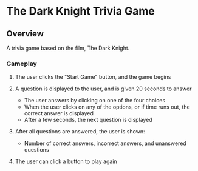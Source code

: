 # The Dark Knight Trivia Game

## Overview

A trivia game based on the film, The Dark Knight.

### Gameplay

1. The user clicks the "Start Game" button, and the game begins

2. A question is displayed to the user, and is given 20 seconds to answer

   - The user answers by clicking on one of the four choices
   - When the user clicks on any of the options, or if time runs out, the correct answer is displayed
   - After a few seconds, the next question is displayed

3. After all questions are answered, the user is shown:

   - Number of correct answers, incorrect answers, and unanswered questions

4. The user can click a button to play again
